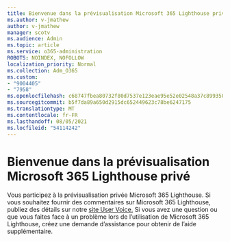 ```yaml
---
title: Bienvenue dans la prévisualisation Microsoft 365 Lighthouse privé
ms.author: v-jmathew
author: v-jmathew
manager: scotv
ms.audience: Admin
ms.topic: article
ms.service: o365-administration
ROBOTS: NOINDEX, NOFOLLOW
localization_priority: Normal
ms.collection: Adm_O365
ms.custom:
- "9004405"
- "7958"
ms.openlocfilehash: c68747fbea80732f80d7537e123eae95e52e02548a37c899350a5d1f9f5cd53d
ms.sourcegitcommit: b5f7da89a650d2915dc652449623c78be6247175
ms.translationtype: MT
ms.contentlocale: fr-FR
ms.lasthandoff: 08/05/2021
ms.locfileid: "54114242"
---
```

# <a name="welcome-to-the-microsoft-365-lighthouse-private-preview"></a>Bienvenue dans la prévisualisation Microsoft 365 Lighthouse privé

Vous participez à la prévisualisation privée Microsoft 365 Lighthouse. Si vous souhaitez fournir des commentaires sur Microsoft 365 Lighthouse, publiez des détails sur notre [site User Voice.](https://aka.ms/M365Lighthouseuservoice) Si vous avez une question ou que vous faites face à un problème lors de l’utilisation de Microsoft 365 Lighthouse, créez une demande d’assistance pour obtenir de l’aide supplémentaire.
